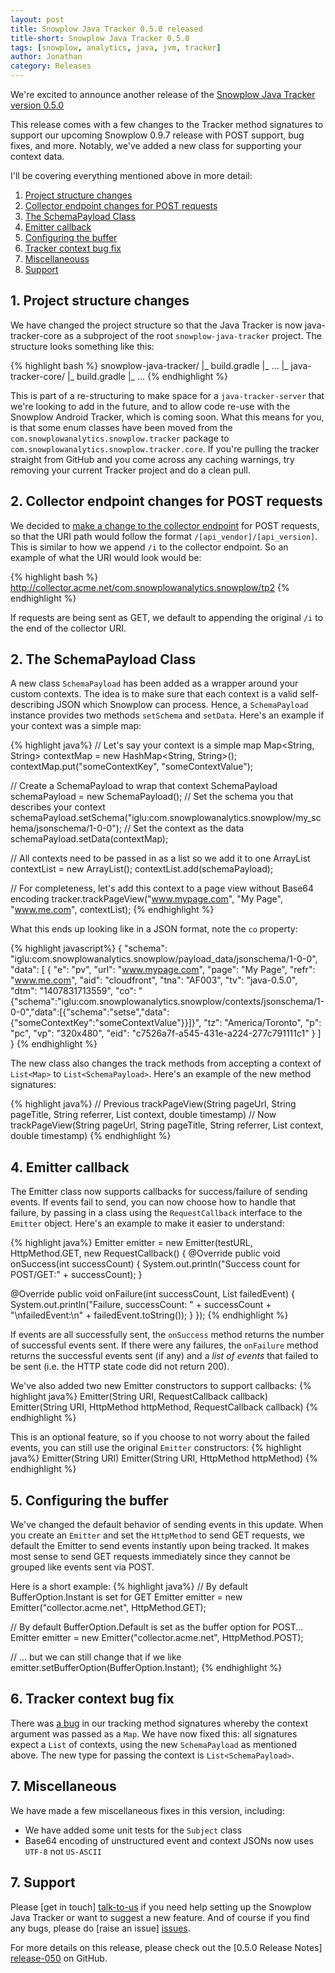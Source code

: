 ```yaml
---
layout: post
title: Snowplow Java Tracker 0.5.0 released
title-short: Snowplow Java Tracker 0.5.0
tags: [snowplow, analytics, java, jvm, tracker]
author: Jonathan
category: Releases
---
```


We're excited to announce another release of the [Snowplow Java Tracker version 0.5.0][repo]

This release comes with a few changes to the Tracker method signatures to support our upcoming Snowplow 0.9.7 release with POST support, bug fixes, and more. Notably, we've added a new class for supporting your context data.

I'll be covering everything mentioned above in more detail:

1. [Project structure changes](/blog/2014/08/18/snowplow-java-tracker-0.5.0-released/#structure)
2. [Collector endpoint changes for POST requests](/blog/2014/08/18/snowplow-java-tracker-0.5.0-released/#endpoint)
3. [The SchemaPayload Class](/blog/2014/08/18/snowplow-java-tracker-0.5.0-released/#schemapayload)
4. [Emitter callback](/blog/2014/08/18/snowplow-java-tracker-0.5.0-released/#callback)
5. [Configuring the buffer](/blog/2014/08/18/snowplow-java-tracker-0.5.0-released/#buffersize)
6. [Tracker context bug fix](/blog/2014/08/18/snowplow-java-tracker-0.5.0-released/#trackerbug)
7. [Miscellaneouss](/blog/2014/08/18/snowplow-java-tracker-0.5.0-released/#misc)
8. [Support](/blog/2014/08/18/snowplow-java-tracker-0.5.0-released/#support)

<!--more-->

<h2><a name="structure">1. Project structure changes</a></h2>

We have changed the project structure so that the Java Tracker is now java-tracker-core as a subproject of the root `snowplow-java-tracker` project. The structure looks something like this:

{% highlight bash %}
snowplow-java-tracker/
|_ build.gradle
|_ ...
|_ java-tracker-core/
   |_ build.gradle
   |_ ...
{% endhighlight %}

This is part of a re-structuring to make space for a `java-tracker-server` that we're looking to add in the future, and to allow code re-use with the Snowplow Android Tracker, which is coming soon. What this means for you, is that some enum classes have been moved from the `com.snowplowanalytics.snowplow.tracker` package to `com.snowplowanalytics.snowplow.tracker.core`.
If you're pulling the tracker straight from GitHub and you come across any caching warnings, try removing your current Tracker project and do a clean pull.

<h2><a name="endpoint">2. Collector endpoint changes for POST requests</a></h2>

We decided to [make a change to the collector endpoint][61] for POST requests, so that the URI path would follow the format `/[api_vendor]/[api_version]`. This is similar to how we append `/i` to the collector endpoint. So an example of what the URI would look would be:

{% highlight bash %}
http://collector.acme.net/com.snowplowanalytics.snowplow/tp2
{% endhighlight %}

If requests are being sent as GET, we default to appending the original `/i` to the end of the collector URI.

<h2><a name="schemapayload">2. The SchemaPayload Class</a></h2>

A new class `SchemaPayload` has been added as a wrapper around your custom contexts. The idea is to make sure that each context is a valid self-describing JSON which Snowplow can process. Hence, a `SchemaPayload` instance provides two methods `setSchema` and `setData`. Here's an example if your context was a simple map:

{% highlight java%}
// Let's say your context is a simple map
Map<String, String> contextMap = new HashMap<String, String>();
contextMap.put("someContextKey", "someContextValue");

// Create a SchemaPayload to wrap that context
SchemaPayload schemaPayload = new SchemaPayload();
// Set the schema you that describes your context
schemaPayload.setSchema("iglu:com.snowplowanalytics.snowplow/my_schema/jsonschema/1-0-0");
// Set the context as the data
schemaPayload.setData(contextMap);

// All contexts need to be passed in as a list so we add it to one
ArrayList<SchemaPayload> contextList = new ArrayList<SchemaPayload>();
contextList.add(schemaPayload);

// For completeness, let's add this context to a page view without Base64 encoding
tracker.trackPageView("www.mypage.com", "My Page", "www.me.com", contextList);
{% endhighlight %}

What this ends up looking like in a JSON format, note the `co` property:

{% highlight javascript%}
{
  "schema": "iglu:com.snowplowanalytics.snowplow/payload_data/jsonschema/1-0-0",
  "data": [
    {
      "e": "pv",
      "url": "www.mypage.com",
      "page": "My Page",
      "refr": "www.me.com",
      "aid": "cloudfront",
      "tna": "AF003",
      "tv": "java-0.5.0",
      "dtm": "1407831713559",
      "co": "{\"schema\":\"iglu:com.snowplowanalytics.snowplow/contexts/jsonschema/1-0-0\",\"data\":[{\"schema\":\"setse\",\"data\":{\"someContextKey\":\"someContextValue\"}}]}",
      "tz": "America/Toronto",
      "p": "pc",
      "vp": "320x480",
      "eid": "c7526a7f-a545-431e-a224-277c791111c1"
    }
  ]
}
{% endhighlight %}

The new class also changes the track methods from accepting a context of `List<Map>` to `List<SchemaPayload>`. Here's an example of the new method signatures:

{% highlight java%}
// Previous
trackPageView(String pageUrl, String pageTitle, String referrer, List<Map> context, double timestamp)
// Now
trackPageView(String pageUrl, String pageTitle, String referrer, List<SchemaPayload> context, double timestamp)
{% endhighlight %}

<h2><a name="callback">4. Emitter callback</a></h2>

The Emitter class now supports callbacks for success/failure of sending events. If events fail to send, you can now choose how to handle that failure, by passing in a class using the `RequestCallback` interface to the `Emitter` object. Here's an example to make it easier to understand:

{% highlight java%}
Emitter emitter = new Emitter(testURL, HttpMethod.GET, new RequestCallback() {
  @Override
  public void onSuccess(int successCount) {
    System.out.println("Success count for POST/GET:" + successCount);
  }

  @Override
  public void onFailure(int successCount, List<Payload> failedEvent) {
    System.out.println("Failure, successCount: " + successCount + "\nfailedEvent:\n" + failedEvent.toString());
  }
});
{% endhighlight %}

If events are all successfully sent, the `onSuccess` method returns the number of successful events sent. If there were any failures, the `onFailure` method returns the successful events sent (if any) and a *list of events* that failed to be sent (i.e. the HTTP state code did not return 200).

We've also added two new Emitter constructors to support callbacks:
{% highlight java%}
Emitter(String URI, RequestCallback callback)
Emitter(String URI, HttpMethod httpMethod, RequestCallback callback)
{% endhighlight %}

This is an optional feature, so if you choose to not worry about the failed events, you can still use the original `Emitter` constructors:
{% highlight java%}
Emitter(String URI)
Emitter(String URI, HttpMethod httpMethod)
{% endhighlight %}

<h2><a name="buffersize">5. Configuring the buffer</a></h2>

We've changed the default behavior of sending events in this update. When you create an `Emitter` and set the `HttpMethod` to send GET requests, we default the Emitter to send events instantly upon being tracked. It makes most sense to send GET requests immediately since they cannot be grouped like events sent via POST.

Here is a short example:
{% highlight java%}
// By default BufferOption.Instant is set for GET
Emitter emitter = new Emitter("collector.acme.net", HttpMethod.GET);

// By default BufferOption.Default is set as the buffer option for POST...
Emitter emitter = new Emitter("collector.acme.net", HttpMethod.POST);

// ... but we can still change that if we like
emitter.setBufferOption(BufferOption.Instant);
{% endhighlight %}

<h2><a name="trackerbug">6. Tracker context bug fix</a></h2>

There was [a bug][56] in our tracking method signatures whereby the context argument was passed as a `Map`. We have now fixed this: all signatures expect a `List` of contexts, using the new `SchemaPayload` as mentioned above. The new type for passing the context is `List<SchemaPayload>`.

<h2><a name="misc">7. Miscellaneous</a></h2>

We have made a few miscellaneous fixes in this version, including:

* We have added some unit tests for the `Subject` class
* Base64 encoding of unstructured event and context JSONs now uses `UTF-8` not `US-ASCII`

<h2><a name="support">7. Support</a></h2>

Please [get in touch] [talk-to-us] if you need help setting up the Snowplow Java Tracker or want to suggest a new feature. And of course if you find any bugs, please do [raise an issue] [issues].

For more details on this release, please check out the [0.5.0 Release Notes] [release-050] on GitHub.

[56]: https://github.com/snowplow/snowplow-java-tracker/issues/56
[60]: https://github.com/snowplow/snowplow-java-tracker/issues/60
[61]: https://github.com/snowplow/snowplow-java-tracker/issues/61

[repo]: https://github.com/snowplow/snowplow-java-tracker/tree/0.5.0
[talk-to-us]: https://github.com/snowplow/snowplow/wiki/Talk-to-us
[issues]: https://github.com/snowplow/snowplow/issues
[release-050]: https://github.com/snowplow/snowplow-java-tracker/releases/tag/0.5.0
